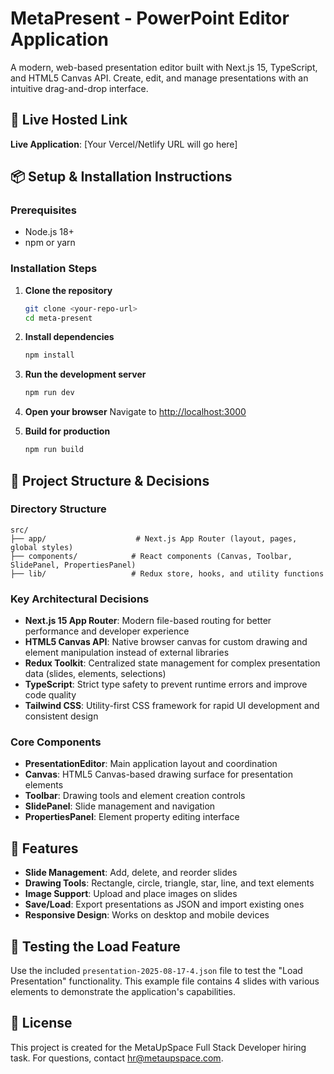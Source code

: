 # MetaPresent - PowerPoint Editor Application

A modern, web-based presentation editor built with Next.js 15, TypeScript, and HTML5 Canvas API. Create, edit, and manage presentations with an intuitive drag-and-drop interface.

## 🚀 Live Hosted Link

**Live Application**: [Your Vercel/Netlify URL will go here]


## 📦 Setup & Installation Instructions

### Prerequisites
- Node.js 18+ 
- npm or yarn

### Installation Steps

1. **Clone the repository**
   ```bash
   git clone <your-repo-url>
   cd meta-present
   ```

2. **Install dependencies**
   ```bash
   npm install
   ```

3. **Run the development server**
   ```bash
   npm run dev
   ```

4. **Open your browser**
   Navigate to [http://localhost:3000](http://localhost:3000)

5. **Build for production**
   ```bash
   npm run build
   ```

## 📁 Project Structure & Decisions

### Directory Structure
```
src/
├── app/                    # Next.js App Router (layout, pages, global styles)
├── components/            # React components (Canvas, Toolbar, SlidePanel, PropertiesPanel)
├── lib/                   # Redux store, hooks, and utility functions
```

### Key Architectural Decisions

- **Next.js 15 App Router**: Modern file-based routing for better performance and developer experience
- **HTML5 Canvas API**: Native browser canvas for custom drawing and element manipulation instead of external libraries
- **Redux Toolkit**: Centralized state management for complex presentation data (slides, elements, selections)
- **TypeScript**: Strict type safety to prevent runtime errors and improve code quality
- **Tailwind CSS**: Utility-first CSS framework for rapid UI development and consistent design

### Core Components

- **PresentationEditor**: Main application layout and coordination
- **Canvas**: HTML5 Canvas-based drawing surface for presentation elements
- **Toolbar**: Drawing tools and element creation controls
- **SlidePanel**: Slide management and navigation
- **PropertiesPanel**: Element property editing interface

## 🎯 Features

- **Slide Management**: Add, delete, and reorder slides
- **Drawing Tools**: Rectangle, circle, triangle, star, line, and text elements
- **Image Support**: Upload and place images on slides
- **Save/Load**: Export presentations as JSON and import existing ones
- **Responsive Design**: Works on desktop and mobile devices

## 🧪 Testing the Load Feature

Use the included `presentation-2025-08-17-4.json` file to test the "Load Presentation" functionality. This example file contains 4 slides with various elements to demonstrate the application's capabilities.

## 📝 License

This project is created for the MetaUpSpace Full Stack Developer hiring task. For questions, contact hr@metaupspace.com.